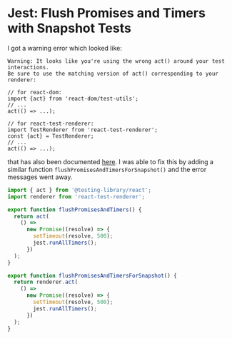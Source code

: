 # Jest: Flush Promises and Timers with Snapshot Tests

I got a warning error which looked like:

```error
Warning: It looks like you're using the wrong act() around your test interactions.
Be sure to use the matching version of act() corresponding to your renderer:

// for react-dom:
import {act} from 'react-dom/test-utils';
// ...
act(() => ...);

// for react-test-renderer:
import TestRenderer from 'react-test-renderer';
const {act} = TestRenderer;
// ...
act(() => ...);
```

that has also been documented [here](https://github.com/testing-library/react-hooks-testing-library/issues/516). I was able to fix this by adding a similar function `flushPromisesAndTimersForSnapshot()` and the error messages went away.

```typescript
import { act } from '@testing-library/react';
import renderer from 'react-test-renderer';

export function flushPromisesAndTimers() {
  return act(
    () =>
      new Promise((resolve) => {
        setTimeout(resolve, 500);
        jest.runAllTimers();
      })
  );
}

export function flushPromisesAndTimersForSnapshot() {
  return renderer.act(
    () =>
      new Promise((resolve) => {
        setTimeout(resolve, 500);
        jest.runAllTimers();
      })
  );
}
```